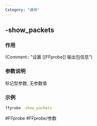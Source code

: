 ```yaml
---
Category: "通用"
---
```


## -show_packets

### 作用
(Comment:: "设置 [[FFprobe]] 输出包信息")

### 参数说明
标记型参数, 无参数值

### 示例
```bash
ffprobe -show_packets
```

#FFprobe #FFprobe/参数